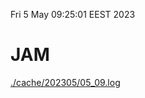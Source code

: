 Fri  5 May 09:25:01 EEST 2023
# JAM
<a href='./cache/202305/05_09.log'>./cache/202305/05_09.log</a>
